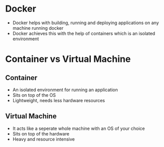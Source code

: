 # Docker
- Docker helps with building, running and deploying applications on any machine running docker
- Docker achieves this with the help of containers which is an isolated environment

# Container vs Virtual Machine
## Container
- An isolated environment for running an application
- Sits on top of the OS
- Lightweight, needs less hardware resources

## Virtual Machine
- It acts like a seperate whole machine with an OS of your choice
- Sits on top of the hardware 
- Heavy and resource intensive
